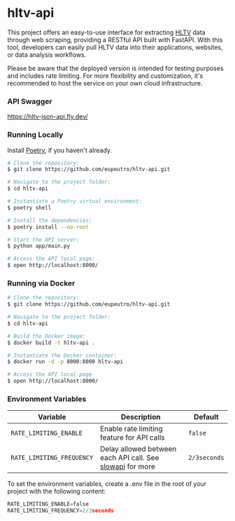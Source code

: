 # hltv-api

This project offers an easy-to-use interface for extracting [HLTV](https://www.hltv.org/) data through web scraping, providing a RESTful API built with FastAPI. With this tool, developers can easily pull HLTV data into their applications, websites, or data analysis workflows.

Please be aware that the deployed version is intended for testing purposes and includes rate limiting. For more flexibility and customization, it's recommended to host the service on your own cloud infrastructure.

### API Swagger
https://hltv-json-api.fly.dev/

### Running Locally
Install [Poetry](https://python-poetry.org/docs/#installation), if you haven't already.

````bash
# Clone the repository:
$ git clone https://github.com/eupeutro/hltv-api.git

# Navigate to the project folder:
$ cd hltv-api

# Instantiate a Poetry virtual environment:
$ poetry shell

# Install the dependencies:
$ poetry install --no-root

# Start the API server:
$ python app/main.py

# Access the API local page:
$ open http://localhost:8000/
````

### Running via Docker

````bash
# Clone the repository:
$ git clone https://github.com/eupeutro/hltv-api.git

# Navigate to the project folder:
$ cd hltv-api

# Build the Docker image:
$ docker build -t hltv-api . 

# Instantiate the Docker container:
$ docker run -d -p 8000:8000 hltv-api

# Access the API local page
$ open http://localhost:8000/
````

### Environment Variables

| Variable                  | Description                                               | Default      |
|---------------------------|-----------------------------------------------------------|--------------|
| `RATE_LIMITING_ENABLE`    | Enable rate limiting feature for API calls                | `false`      |
| `RATE_LIMITING_FREQUENCY` | Delay allowed between each API call. See [slowapi](https://slowapi.readthedocs.io/en/latest/) for more | `2/3seconds` |

To set the environment variables, create a .env file in the root of your project with the following content:
````python
RATE_LIMITING_ENABLE=false
RATE_LIMITING_FREQUENCY=2/3seconds
````
